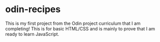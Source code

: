 # odin-recipes
This is my first project from the Odin project curriculum that I am completing! This is for basic HTML/CSS and is mainly to prove that I am ready to learn JavaScript.